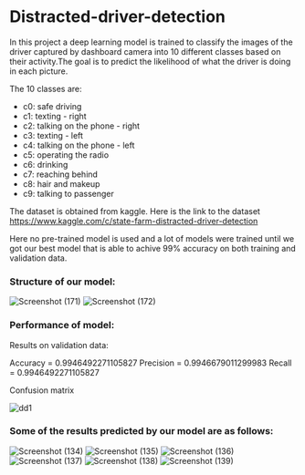 # Distracted-driver-detection

In this project a deep learning model is trained to classify the images of the driver captured by dashboard camera into 10 different classes based on their activity.The goal is to predict the likelihood of what the driver is doing in each picture. 

The 10 classes are:

- c0: safe driving
- c1: texting - right
- c2: talking on the phone - right
- c3: texting - left
- c4: talking on the phone - left
- c5: operating the radio
- c6: drinking
- c7: reaching behind
- c8: hair and makeup
- c9: talking to passenger
 
The dataset is obtained from kaggle. Here is the link to the dataset https://www.kaggle.com/c/state-farm-distracted-driver-detection

Here no pre-trained model is used and a lot of models were trained until we got our best model that is able to achive 99% accuracy on both training and validation data.

### Structure of our model:

![Screenshot (171)](https://user-images.githubusercontent.com/62187533/121958602-7c035300-cd81-11eb-9f85-be6bb155b4e3.png)
![Screenshot (172)](https://user-images.githubusercontent.com/62187533/121958518-62faa200-cd81-11eb-8560-cddef0a08392.png)

### Performance of model:

Results on validation data:

Accuracy = 0.9946492271105827
Precision = 0.9946679011299983
Recall = 0.9946492271105827

Confusion matrix

![dd1](https://user-images.githubusercontent.com/62187533/121957837-9557cf80-cd80-11eb-8f8a-1e3a5c814b16.png)

### Some of the results predicted by our model are as follows:

![Screenshot (134)](https://user-images.githubusercontent.com/62187533/121786057-3147d680-cbdb-11eb-907e-ce2b94a22ed0.png)
![Screenshot (135)](https://user-images.githubusercontent.com/62187533/121786058-32790380-cbdb-11eb-8465-19a62dff45cd.png)
![Screenshot (136)](https://user-images.githubusercontent.com/62187533/121786059-33119a00-cbdb-11eb-803f-62ad06bcc661.png)
![Screenshot (137)](https://user-images.githubusercontent.com/62187533/121786060-33119a00-cbdb-11eb-89ca-52c92a2b039f.png)
![Screenshot (138)](https://user-images.githubusercontent.com/62187533/121786061-33aa3080-cbdb-11eb-9bf2-94c47bc04128.png)
![Screenshot (139)](https://user-images.githubusercontent.com/62187533/121786063-3442c700-cbdb-11eb-83ee-ac4344faf3cc.png)

